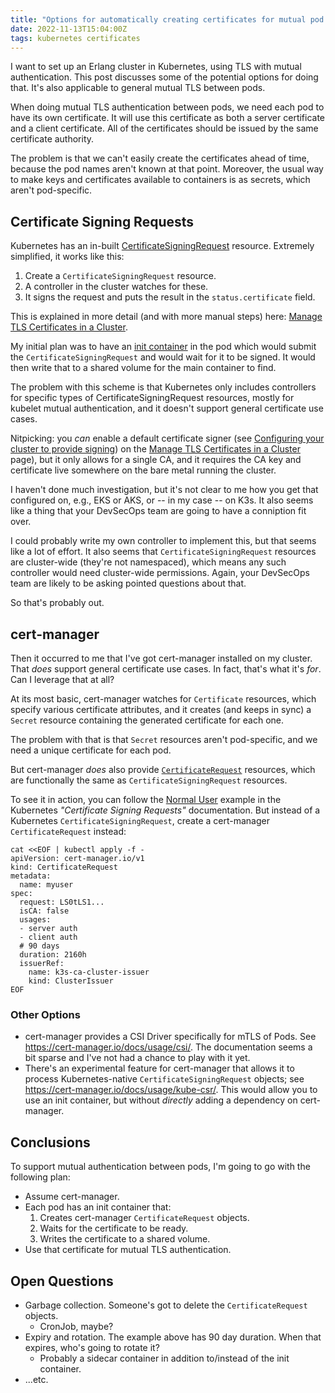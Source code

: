 ```yaml
---
title: "Options for automatically creating certificates for mutual pod authentication"
date: 2022-11-13T15:04:00Z
tags: kubernetes certificates
---
```


I want to set up an Erlang cluster in Kubernetes, using TLS with mutual authentication. This post discusses some of the
potential options for doing that. It's also applicable to general mutual TLS between pods.

When doing mutual TLS authentication between pods, we need each pod to have its own certificate. It will use this
certificate as both a server certificate and a client certificate. All of the certificates should be issued by the same
certificate authority.

The problem is that we can't easily create the certificates ahead of time, because the pod names aren't known at that
point. Moreover, the usual way to make keys and certificates available to containers is as secrets, which aren't
pod-specific.

## Certificate Signing Requests

Kubernetes has an in-built
[CertificateSigningRequest](https://kubernetes.io/docs/reference/access-authn-authz/certificate-signing-requests/)
resource. Extremely simplified, it works like this:

1. Create a `CertificateSigningRequest` resource.
2. A controller in the cluster watches for these.
3. It signs the request and puts the result in the `status.certificate` field.

This is explained in more detail (and with more manual steps) here:
[Manage TLS Certificates in a Cluster](https://kubernetes.io/docs/tasks/tls/managing-tls-in-a-cluster/).

My initial plan was to have an [init container](https://kubernetes.io/docs/concepts/workloads/pods/init-containers/) in
the pod which would submit the `CertificateSigningRequest` and would wait for it to be signed. It would then write that
to a shared volume for the main container to find.

The problem with this scheme is that Kubernetes only includes controllers for specific types of
CertificateSigningRequest resources, mostly for kubelet mutual authentication, and it doesn't support general
certificate use cases.

Nitpicking: you _can_ enable a default certificate signer (see
[Configuring your cluster to provide signing](https://kubernetes.io/docs/tasks/tls/managing-tls-in-a-cluster/#configuring-your-cluster-to-provide-signing))
on the [Manage TLS Certificates in a Cluster](https://kubernetes.io/docs/tasks/tls/managing-tls-in-a-cluster/) page),
but it only allows for a single CA, and it requires the CA key and certificate live somewhere on the bare metal running
the cluster.

I haven't done much investigation, but it's not clear to me how you get that configured on, e.g., EKS or AKS, or -- in
my case -- on K3s. It also seems like a thing that your DevSecOps team are going to have a conniption fit over.

I could probably write my own controller to implement this, but that seems like a lot of effort. It also seems that
`CertificateSigningRequest` resources are cluster-wide (they're not namespaced), which means any such controller would
need cluster-wide permissions. Again, your DevSecOps team are likely to be asking pointed questions about that.

So that's probably out.

## cert-manager

Then it occurred to me that I've got cert-manager installed on my cluster. That _does_ support general certificate use
cases. In fact, that's what it's _for_. Can I leverage that at all?

At its most basic, cert-manager watches for `Certificate` resources, which specify various certificate attributes, and
it creates (and keeps in sync) a `Secret` resource containing the generated certificate for each one.

The problem with that is that `Secret` resources aren't pod-specific, and we need a unique certificate for each pod.

But cert-manager _does_ also provide [`CertificateRequest`](https://cert-manager.io/docs/concepts/certificaterequest/)
resources, which are functionally the same as `CertificateSigningRequest` resources.

To see it in action, you can follow the [Normal User](https://kubernetes.io/docs/reference/access-authn-authz/certificate-signing-requests/#normal-user) example in the Kubernetes _"Certificate Signing Requests"_ documentation. But instead of a Kubernetes `CertificateSigningRequest`, create a cert-manager `CertificateRequest` instead:

```
cat <<EOF | kubectl apply -f -
apiVersion: cert-manager.io/v1
kind: CertificateRequest
metadata:
  name: myuser
spec:
  request: LS0tLS1...
  isCA: false
  usages:
  - server auth
  - client auth
  # 90 days
  duration: 2160h
  issuerRef:
    name: k3s-ca-cluster-issuer
    kind: ClusterIssuer
EOF
```

### Other Options

- cert-manager provides a CSI Driver specifically for mTLS of Pods. See <https://cert-manager.io/docs/usage/csi/>. The
  documentation seems a bit sparse and I've not had a chance to play with it yet.
- There's an experimental feature for cert-manager that allows it to process Kubernetes-native
  `CertificateSigningRequest` objects; see <https://cert-manager.io/docs/usage/kube-csr/>. This would allow you to use
  an init container, but without _directly_ adding a dependency on cert-manager.

## Conclusions

To support mutual authentication between pods, I'm going to go with the following plan:

- Assume cert-manager.
- Each pod has an init container that:
  1. Creates cert-manager `CertificateRequest` objects.
  2. Waits for the certificate to be ready.
  3. Writes the certificate to a shared volume.
- Use that certificate for mutual TLS authentication.

## Open Questions

- Garbage collection. Someone's got to delete the `CertificateRequest` objects.
  - CronJob, maybe?
- Expiry and rotation. The example above has 90 day duration. When that expires, who's going to rotate it?
  - Probably a sidecar container in addition to/instead of the init container.
- ...etc.

